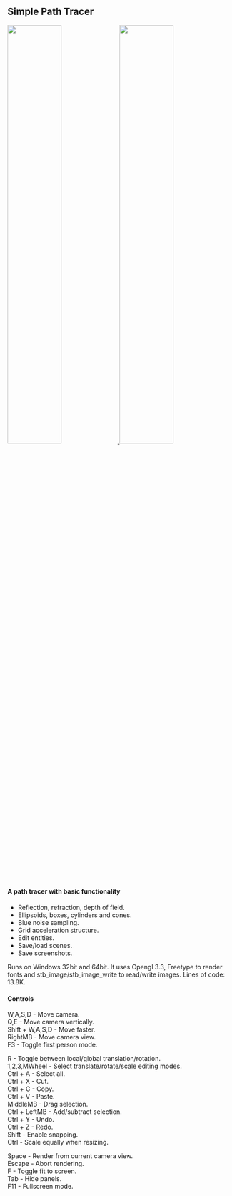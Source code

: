 
## Simple Path Tracer

<p float="right">
	<a href="https://guitarfreak.github.io/assets/images/pathtracer1.png">
  		<img src="https://guitarfreak.github.io/assets/images/pathtracer1.png" width="49%" />
  	</a>
	<a href="https://guitarfreak.github.io/assets/images/pathtracer2.png">
		<img src="https://guitarfreak.github.io/assets/images/pathtracer2.png" width="49%" />
  	</a>
</p>

#### A path tracer with basic functionality

* Reflection, refraction, depth of field.
* Ellipsoids, boxes, cylinders and cones.
* Blue noise sampling.
* Grid acceleration structure.
* Edit entities.
* Save/load scenes.
* Save screenshots.

Runs on Windows 32bit and 64bit.
It uses Opengl 3.3, Freetype to render fonts and stb_image/stb_image_write to read/write images.
Lines of code: 13.8K.

#### Controls

W,A,S,D         - Move camera.  
Q,E             - Move camera vertically.  
Shift + W,A,S,D - Move faster.  
RightMB         - Move camera view.  
F3              - Toggle first person mode.  
  
R               - Toggle between local/global translation/rotation.  
1,2,3,MWheel    - Select translate/rotate/scale editing modes.  
Ctrl + A        - Select all.  
Ctrl + X        - Cut.  
Ctrl + C        - Copy.  
Ctrl + V        - Paste.  
MiddleMB        - Drag selection.  
Ctrl + LeftMB   - Add/subtract selection.  
Ctrl + Y        - Undo.  
Ctrl + Z        - Redo.  
Shift           - Enable snapping.  
Ctrl            - Scale equally when resizing.  
  
Space           - Render from current camera view.  
Escape          - Abort rendering.  
F               - Toggle fit to screen.  
Tab             - Hide panels.  
F11             - Fullscreen mode.  
